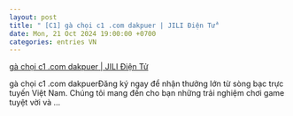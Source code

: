 ```yaml
---
layout: post
title: " [C1] gà chọi c1 .com dakpuer | JILI Điện Tử"
date: Mon, 21 Oct 2024 19:00:00 +0700
categories: entries VN
---
```

[gà chọi c1 .com dakpuer | JILI Điện Tử](https://tietkiemnangluong.com.vn/gaming-experience.shtml)

gà chọi c1 .com dakpuerĐăng ký ngay để nhận thưởng lớn từ sòng bạc trực tuyến Việt Nam. Chúng tôi mang đến cho bạn những trải nghiệm chơi game tuyệt vời và ...

